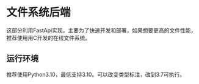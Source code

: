 # 文件系统后端

这部分利用FastApi实现，主要为了快速开发和部署，如果想要更高的文件性能，推荐使用用C开发的在线文件系统。

## 运行环境

推荐使用Python3.10，最低支持3.10。可以改变类型标注，改到3.7可执行。